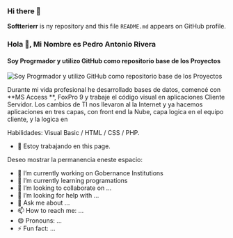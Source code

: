 ### Hi there 👋

**Softterierr** is ny  repository and this file `README.md` appears on GitHub profile.

### Hola 👋, Mi Nombre es Pedro Antonio Rivera
#### Soy Progrmador y utilizo GitHub como repositorio base de los Proyectos
![Soy Progrmador y utilizo GitHub como repositorio base de los Proyectos](https://arturssmirnovs.github.io/github-profile-readme-generator/images/banner.png)

Durante mi vida profesional he desarrollado bases de datos, comencé con **MS Access **, FoxPro 9 y trabaje el código visual en aplicaciones Cliente Servidor.
Los cambios de TI nos llevaron al la Internet y ya hacemos aplicaciones en tres capas, con front end la Nube, capa logica en el equipo cliente, y la logica en  

Habilidades: Visual Basic / HTML / CSS / PHP.

- 🔭 Estoy trabajando en this page. 

Deseo mostrar la permanencia eneste espacio:

- 🔭 I’m currently working on Gobernance Institutions
- 🌱 I’m currently learning programations
- 👯 I’m looking to collaborate on ...
- 🤔 I’m looking for help with ...
- 💬 Ask me about ...
- 📫 How to reach me: ...
- 😄 Pronouns: ...
- ⚡ Fun fact: ...

